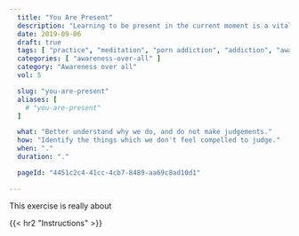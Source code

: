 ```yaml
---
  title: "You Are Present"
  description: "Learning to be present in the current moment is a vital skill."
  date: 2019-09-06
  draft: true
  tags: [ "practice", "meditation", "porn addiction", "addiction", "awareness", "awareness exercises", "perspective", "nofap", "neverfap", "neverfap deluxe" ]
  categories: [ "awareness-over-all" ]
  category: "Awareness over all"
  vol: 5

  slug: "you-are-present"
  aliases: [
    # "you-are-present"
  ]

  what: "Better understand why we do, and do not make judgements."
  how: "Identify the things which we don't feel compelled to judge."
  when: "."
  duration: "."

  pageId: "4451c2c4-41cc-4cb7-8489-aa69c8ad10d1"

---
```


This exercise is really about 


{{< hr2 "Instructions" >}}



<!-- 
{{< hr2 "Additional Resources" >}}  -->

<!-- maybe link to other  -->

